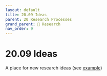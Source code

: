 ```yaml
---
layout: default
title: 20.09 Ideas
parent: 20 Research Processes
grand_parent: 🔎 Research
nav_order: 9
---
```


# 20.09 Ideas

A place for new research ideas (see [example](https://intranet.neuro.polymtl.ca/ideas-for-cool-projects.html))